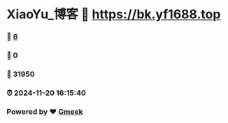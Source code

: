 # XiaoYu_博客 :link: https://bk.yf1688.top 
### :page_facing_up: [6](https://bk.yf1688.top/tag.html) 
### :speech_balloon: 0 
### :hibiscus: 31950 
### :alarm_clock: 2024-11-20 16:15:40 
### Powered by :heart: [Gmeek](https://github.com/Meekdai/Gmeek)
